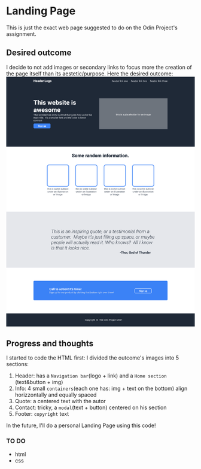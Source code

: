 # Landing Page
This is just the exact web page suggested to do on the Odin Project's assignment.

## Desired outcome
I decide to not add images or secondary links to focus more the creation of the page itself than its aestetic/purpose. 
Here the desired outcome:
![desired outcome](./desired-outcome.png)

## Progress and thoughts
I started to code the HTML first: I divided the outcome's images into 5 sections:
1. Header: has a `Navigation bar`(logo + link) and a `Home section` (text&button + img) 
2. Info: 4 small `containers`(each one has: img + text on the bottom) align horizzontally and equally spaced
3. Quote: a centered text with the autor
4. Contact: tricky, a `modal`(text + button) centered on his section
5. Footer: `copyright` text 

In the future, I'll do a personal Landing Page using this code!

### TO DO
- html
- css